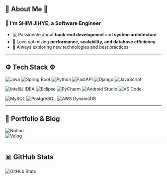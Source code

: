 ## 💜 About Me 💜  

### 👋 I'm **SHIM JIHYE**, a **Software Engineer**  
- 💻 Passionate about **back-end development** and **system architecture**  
- 🚀 Love optimizing **performance, scalability, and database efficiency**  
- 🌱 Always exploring new technologies and best practices  

---

## ⚙ Tech Stack ⚙  

![Java](https://img.shields.io/badge/Java-F87D2E?style=flat-square&logo=java&logoColor=white)
![Spring Boot](https://img.shields.io/badge/SpringBoot-6DB33F?style=flat-square&logo=springboot&logoColor=white)
![Python](https://img.shields.io/badge/Python-3776AB?style=flat-square&logo=python&logoColor=white)
![FastAPI](https://img.shields.io/badge/FastAPI-009688?style=flat-square&logo=fastapi&logoColor=white)
![Django](https://img.shields.io/badge/Django-092E20?style=flat-square&logo=django&logoColor=white)
![JavaScript](https://img.shields.io/badge/JavaScript-F7DF1E?style=flat-square&logo=javascript&logoColor=white)  

![IntelliJ IDEA](https://img.shields.io/badge/IntelliJ%20IDEA-F37626?style=flat-square&logo=intellijidea&logoColor=white)
![Eclipse](https://img.shields.io/badge/Eclipse-2C2255?style=flat-square&logo=eclipse&logoColor=white)
![PyCharm](https://img.shields.io/badge/PyCharm-013243?style=flat-square&logo=pycharm&logoColor=white)
![Android Studio](https://img.shields.io/badge/Android%20Studio-3DDC84?style=flat-square&logo=androidstudio&logoColor=white)
![VS Code](https://img.shields.io/badge/VS%20Code-007ACC?style=flat-square&logo=visualstudiocode&logoColor=white)  
  
![MySQL](https://img.shields.io/badge/MySQL-4479A1?style=flat-square&logo=mysql&logoColor=white)
![PostgreSQL](https://img.shields.io/badge/PostgreSQL-316192?style=flat-square&logo=postgresql&logoColor=white)
![AWS DynamoDB](https://img.shields.io/badge/AWS%20DynamoDB-4053D6?style=flat-square&logo=amazondynamodb&logoColor=white)  

---

## 📂 Portfolio & Blog  

![Notion](https://img.shields.io/badge/Notion-000000?style=flat-square&logo=notion&logoColor=white)  
[![Velog](https://img.shields.io/badge/Velog-20C997?style=flat-square&logo=velog&logoColor=white)](https://velog.io/@sapientia)

---

## 📊 GitHub Stats  

![GitHub Stats](https://github-readme-stats.vercel.app/api?username=sapientia1007&show_icons=true&theme=radical&title_color=7E6BC4&bg_color=FFF5EA&border_color=7E6BC4&text_color=C79ECF&count_private=true&icon_color=4A266A)  
